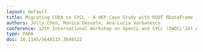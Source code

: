 ```yaml
---
layout: default
title: Migrating CUDA to SYCL - A HEP Case Study with ROOT RDataFrame
authors: Jolly Chen, Monica Dessole, Ana-Lucia Varbanescu
conference: 12th International Workshop on OpenCL and SYCL (IWOCL'24) April 8-11 2024, Chicago, USA
type: PARA
doi: 10.1145/3648115.3648122
---
```

